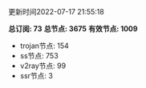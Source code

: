 更新时间2022-07-17 21:55:18

**总订阅: 73**
**总节点: 3675**
**有效节点: 1009**
- trojan节点: 154
- ss节点: 753
- v2ray节点: 99
- ssr节点: 3
